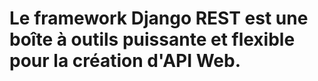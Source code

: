 # Le framework Django REST est une boîte à outils puissante et flexible pour la création d'API Web.
